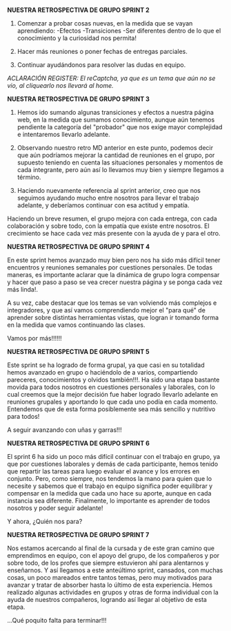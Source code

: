 **NUESTRA RETROSPECTIVA DE GRUPO SPRINT 2**

1. Comenzar a probar cosas nuevas, en la medida que se vayan aprendiendo:
-Efectos
-Transiciones
-Ser diferentes dentro de lo que el conocimiento y la curiosidad nos permita!

2. Hacer más reuniones o poner fechas de entregas parciales.

3. Continuar ayudándonos para resolver las dudas en equipo.

*ACLARACIÓN REGISTER: 
El reCaptcha, ya que es un tema que aún no se vio, al cliquearlo nos llevará al home.*

**NUESTRA RETROSPECTIVA DE GRUPO SPRINT 3**

1. Hemos ido sumando algunas transiciones y efectos a nuestra página web, en la medida que sumamos conocimiento, aunque aún tenemos pendiente la categoría del "probador" que nos exige mayor complejidad e intentaremos llevarlo adelante. 

2. Observando nuestro retro MD anterior en este punto, podemos decir que aún podríamos mejorar la cantidad de reuniones en el grupo, por supuesto teniendo en cuenta las situaciones personales y momentos de cada integrante, pero aún así lo llevamos muy bien y siempre llegamos a término.

3. Haciendo nuevamente referencia al sprint anterior, creo que nos seguimos ayudando mucho entre nosotros para llevar el trabajo adelante, y deberíamos continuar con esa actitud y empatía. 

Haciendo un breve resumen, el grupo mejora con cada entrega, con cada colaboración y sobre todo, con la empatía que existe entre nosotros. El crecimiento se hace cada vez más presente con la ayuda de y para el otro. 

**NUESTRA RETROSPECTIVA DE GRUPO SPRINT 4**

En este sprint hemos avanzado muy bien pero nos ha sido más difícil tener encuentros y reuniones semanales por cuestiones personales. De todas maneras, es importante aclarar que la dinámica de grupo logra compensar y hacer que paso a paso se vea crecer nuestra página y se ponga cada vez más linda!. 

A su vez, cabe destacar que los temas se van volviendo más complejos e integradores, y que así vamos comprendiendo mejor el "para qué" de aprender sobre distintas herramientas vistas, que logran ir tomando forma en la medida que vamos continuando las clases. 

Vamos por más!!!!!! 

**NUESTRA RETROSPECTIVA DE GRUPO SPRINT 5**

Este sprint se ha logrado de forma grupal, ya que casi en su totalidad hemos avanzado en grupo o haciéndolo de a varios, compartiendo pareceres, conocimientos y olvidos también!!!. Ha sido una etapa bastante movida para todos nosotros en cuestiones personales y laborales, con lo cual creemos que la mejor decisión fue haber logrado llevarlo adelante en reuniones grupales y aportando lo que cada uno podía en cada momento. 
Entendemos que de esta forma posiblemente sea más sencillo y nutritivo para todos!

A seguir avanzando con uñas y garras!!! 

**NUESTRA RETROSPECTIVA DE GRUPO SPRINT 6**

El sprint 6 ha sido un poco más difícil continuar con el trabajo en grupo, ya que por cuestiones laborales y demás de cada participante, hemos tenido que repartir las tareas para luego evaluar el avance y los errores en conjunto. Pero, como siempre, nos tendemos la mano para quien que lo necesite y sabemos que el trabajo en equipo significa poder equilibrar y compensar en la medida que cada uno hace su aporte, aunque en cada instancia sea diferente. 
Finalmente, lo importante es aprender de todos nosotros y poder seguir adelante!

Y ahora, ¿Quién nos para?

**NUESTRA RETROSPECTIVA DE GRUPO SPRINT 7**

Nos estamos acercando al final de la cursada y de este gran camino que emprendimos en equipo, con el apoyo del grupo, de los compañeros y por sobre todo, de los profes que siempre estuvieron ahí para alentarnos y enseñarnos. 
Y así llegamos a este anteúltimo sprint, cansados, con muchas cosas, un poco mareados entre tantos temas, pero muy motivados para avanzar y tratar de absorber hasta lo último de esta experiencia. 
Hemos realizado algunas actividades en grupos y otras de forma individual con la ayuda de nuestros compañeros, logrando así llegar al objetivo de esta etapa.

...Qué poquito falta para terminar!!! 
